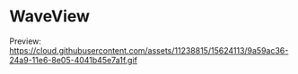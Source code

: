 # WaveView

Preview:
https://cloud.githubusercontent.com/assets/11238815/15624113/9a59ac36-24a9-11e6-8e05-4041b45e7a1f.gif

